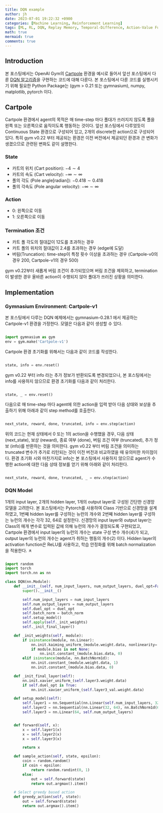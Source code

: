 ```yaml
---
title: DQN example
author: jh
date: 2023-07-01 19:22:32 +0900
categories: [Machine Learning, Reinforcement Learning]
tags: [ML, RL, DQN, Replay Memory, Temporal-Difference, Action-Value Function, Q-function, Off-policy, Cartpole, Pytorch]
math: true
mermaid: true
comments: true
---
```


## Introduction

본 포스팅에서는 OpenAI Gym의 [Cartpole](https://gymnasium.farama.org/environments/classic_control/cart_pole/) 환경을 예시로 들어서 앞선 포스팅에서 다룬 [DQN 알고리즘](https://friendlyvillain.github.io/posts/deep-q-network/#dqn-algorithm)을 구현하는 코드에 대해 다룬다. 
본 포스팅에서 다룬 코드를 실행시키기 위해 필요한 Python Package는 (gym > 0.21 또는 gymnasium), numpy, matplotlib, pytorch 이다. 


## Cartpole

Cartpole 환경에서 agent의 목적은 매 time-step 마다 폴대가 쓰러지지 않도록 폴을 왼쪽 또는 오른쪽으로 움직이도록 행동하는 것이다. 
앞선 포스팅에서 다루었듯이 Continuous State 환경으로 구성되어 있고, 2개의 discrete한 action으로 구성되어 있다. 
특히 gym v0.22 부터 제공되는 환경은 이전 버전에서 제공되던 환경과 큰 변화가 생겼으므로 관련된 변화도 같이 설명한다.  

### State
- 카트의 위치 (Cart position): $-4 \sim 4$
- 카트의 속도 (Cart velocity): $-\infty \sim \infty$
- 폴의 각도 (Pole angle[radian]): $-0.418 \sim 0.418$ 
- 폴의 각속도 (Pole angular velocity): $-\infty \sim \infty$

### Action
- 0: 왼쪽으로 이동
- 1: 오른쪽으로 이동 

### Termination 조건 
- 카트 폴 각도의 절대값이 12도를 초과하는 경우
- 카트 폴의 위치의 절대값이 2.4를 초과하는 경우 (edge에 도달)
- 버림(Truncation): time-step이 특정 횟수 이상을 초과하는 경우 (Cartpole-v0의 경우 200, Cartpole-v1의 경우 500)

gym v0.22부터 새롭게 버림 조건이 추가되었으며 버림 조건을 제외하고, termination이 발생한 경우 올바른 action이 수행되지 않아 폴대가 쓰러진 상황을 의미한다. 


## Implementation

### Gymnasium Environment: Cartpole-v1

본 포스팅에서 다루는 DQN 예제에서는 gymnasium-0.28.1 에서 제공하는 Cartpole-v1 환경을 가정한다. 
모델은 다음과 같이 생성할 수 있다. 

```python

import gymnasium as gym
env = gym.make('Cartpole-v1')

```

Cartpole 환경 초기화를 위해서는 다음과 같이 코드를 작성한다. 

```python

state, info = env.reset()

```

gym v0.22 부터 info 라는 추가 정보가 반환되도록 변경되었으나, 본 포스팅에서는 info를 사용하지 않으므로 환경 초기화를 다음과 같이 처리한다. 

```python

state, _ = env.reset()

```

다음으로 매 time-step 마다 agent에 의한 action을 입력 받아 다음 상태와 보상을 추출하기 위해 아래과 같이 step method를 호출한다.  

```python

next_state, reward, done, truncated, info = env.step(action)

```

위의 코드는 현재 상태에서 0 또는 1의 action을 수행했을 경우, 다음 상태 (next_state), 보상 (reward), 종료 여부 (done), 버림 조건 여부 (truncated), 추가 정보 (info)를 반환하는 것을 의미한다. 
gym v0.22 부터 버림 조건을 의미하는 truncated 변수가 추가로 리턴되는 것이 이전 버전과 비교하였을 때 유의미한 차이점이다. 
환경 초기화 시와 마찬가지로 info는 본 포스팅에서 사용하지 않으므로 agent가 수행한 action에 대한 다음 상태 정보를 얻기 위해 아래와 같이 처리한다. 

```python

next_state, reward, done, truncated, _ = env.step(action)

```

### DQN Model 

1개의 input layer, 2개의 hidden layer, 1개의 output layer로 구성된 간단한 신경망 모델을 고려한다.
본 포스팅에서는 Pytorch를 사용하여 Class 기반으로 신경망을 설계하였고, 1번째 hidden layer를 구성하는 뉴런의 개수와 2번째 hidden layer를 구성하는 뉴런의 개수는 각각 32, 64로 설정한다. 
신경망의 input layer와 output layer는 Class의 매개 변수로 입력된 값에 의해 뉴런의 개수가 결정되도록 구현되었고, Cartpole 환경에서 input layer의 뉴런의 개수는 state 구성 변수 개수(4)가 되고, output layer의 뉴런의 개수는 agent가 취하는 행동의 개수(2) 이다. 
Hidden layer의 activation function은 ReLU를 사용하고, 학습 안정화를 위해 batch normalization을 적용한다. ㅊ


```python

import random
import torch
import torch.nn as nn

class DQN(nn.Module):
    def __init__(self, num_input_layers, num_output_layers, duel_opt=False, batch_norm=False):
        super().__init__()

        self.num_input_layers = num_input_layers
        self.num_output_layers = num_output_layers
        self.duel_opt = duel_opt
        self.batch_norm = batch_norm
        self.setup_model()
        self.apply(self._init_weights)
        self._init_final_layer()

    def _init_weights(self, module):
        if isinstance(module, nn.Linear):
            nn.init.kaiming_uniform_(module.weight.data, nonlinearity='relu')
            if module.bias is not None:
                nn.init.constant_(module.bias.data, 0)
        elif isinstance(module, nn.BatchNorm1d):
            nn.init.constant_(module.weight.data, 1)
            nn.init.constant_(module.bias.data, 0)

    def _init_final_layer(self):
        nn.init.xavier_uniform_(self.layer3.weight.data)
        if self.duel_opt is True:
            nn.init.xavier_uniform_(self.layer3_val.weight.data)

    def setup_model(self):
        self.layer1 = nn.Sequential(nn.Linear(self.num_input_layers, 32), nn.BatchNorm1d(32), nn.ReLU())
        self.layer2 = nn.Sequential(nn.Linear(32, 64), nn.BatchNorm1d(64), nn.ReLU())
        self.layer3 = nn.Linear(64, self.num_output_layers)


    def forward(self, x):
        x = self.layer1(x)
        x = self.layer2(x)
        x = self.layer3(x)

        return x

    def sample_action(self, state, epsilon):
        coin = random.random()
        if coin < epsilon:
            return random.randint(0, 1)
        else:
            out = self.forward(state)
            return out.argmax().item()

    # Select greedy based action 
    def greedy_action(self, state):
        out = self.forward(state)
        return out.argmax().item()
```


